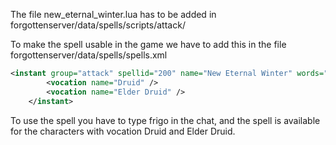 The file new_eternal_winter.lua has to be added in forgottenserver/data/spells/scripts/attack/


To make the spell usable in the game we have to add this in the file forgottenserver/data/spells/spells.xml

```xml
<instant group="attack" spellid="200" name="New Eternal Winter" words="frigo" level="60" mana="1050" premium="0" selftarget="1" casterTargetOrDirection="0" cooldown="400" groupcooldown="400" needlearn="0" script="attack/new_eternal_winter.lua">
		<vocation name="Druid" />
		<vocation name="Elder Druid" />
	</instant>
```

To use the spell you have to type frigo in the chat, and the spell is available for the characters with vocation Druid and Elder Druid.